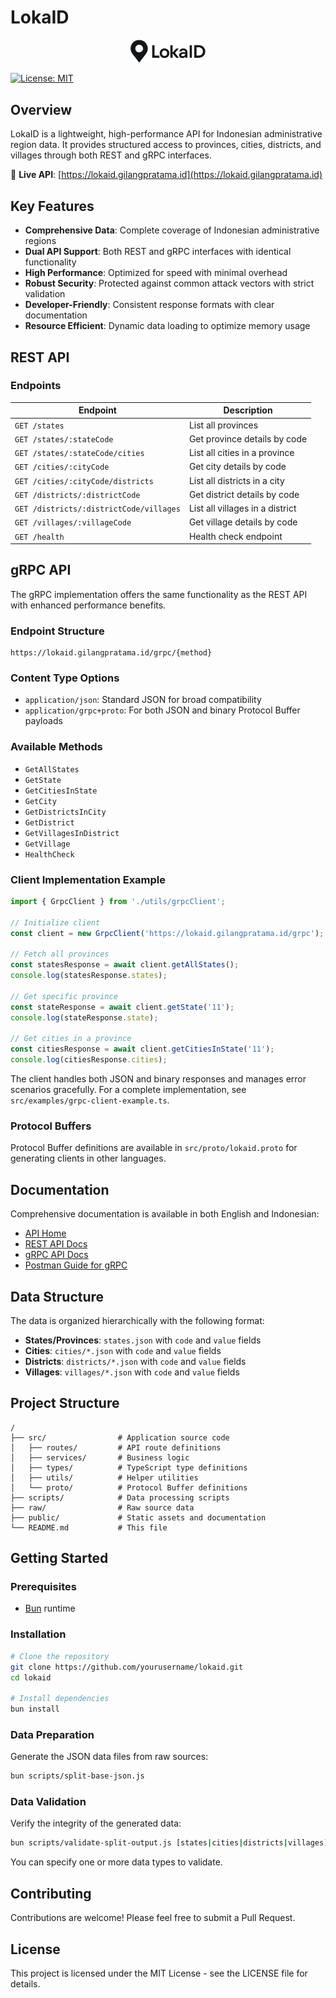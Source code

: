 # LokaID

<p align="center">
  <img src="public/images/LokaID-logo.png" alt="LokaID Logo" width="120" />
</p>

[![License: MIT](https://img.shields.io/badge/License-MIT-blue.svg)](https://opensource.org/licenses/MIT)

## Overview

LokaID is a lightweight, high-performance API for Indonesian administrative region data. It provides structured access to provinces, cities, districts, and villages through both REST and gRPC interfaces.

🔗 **Live API**: [https://lokaid.gilangpratama.id](https://lokaid.gilangpratama.id)

## Key Features

- **Comprehensive Data**: Complete coverage of Indonesian administrative regions
- **Dual API Support**: Both REST and gRPC interfaces with identical functionality
- **High Performance**: Optimized for speed with minimal overhead
- **Robust Security**: Protected against common attack vectors with strict validation
- **Developer-Friendly**: Consistent response formats with clear documentation
- **Resource Efficient**: Dynamic data loading to optimize memory usage

## REST API

### Endpoints

| Endpoint | Description |
|----------|-------------|
| `GET /states` | List all provinces |
| `GET /states/:stateCode` | Get province details by code |
| `GET /states/:stateCode/cities` | List all cities in a province |
| `GET /cities/:cityCode` | Get city details by code |
| `GET /cities/:cityCode/districts` | List all districts in a city |
| `GET /districts/:districtCode` | Get district details by code |
| `GET /districts/:districtCode/villages` | List all villages in a district |
| `GET /villages/:villageCode` | Get village details by code |
| `GET /health` | Health check endpoint |

## gRPC API

The gRPC implementation offers the same functionality as the REST API with enhanced performance benefits.

### Endpoint Structure

```
https://lokaid.gilangpratama.id/grpc/{method}
```

### Content Type Options

- `application/json`: Standard JSON for broad compatibility
- `application/grpc+proto`: For both JSON and binary Protocol Buffer payloads

### Available Methods

- `GetAllStates`
- `GetState`
- `GetCitiesInState`
- `GetCity`
- `GetDistrictsInCity`
- `GetDistrict`
- `GetVillagesInDistrict`
- `GetVillage`
- `HealthCheck`

### Client Implementation Example

```typescript
import { GrpcClient } from './utils/grpcClient';

// Initialize client
const client = new GrpcClient('https://lokaid.gilangpratama.id/grpc');

// Fetch all provinces
const statesResponse = await client.getAllStates();
console.log(statesResponse.states);

// Get specific province
const stateResponse = await client.getState('11');
console.log(stateResponse.state);

// Get cities in a province
const citiesResponse = await client.getCitiesInState('11');
console.log(citiesResponse.cities);
```

The client handles both JSON and binary responses and manages error scenarios gracefully. For a complete implementation, see `src/examples/grpc-client-example.ts`.

### Protocol Buffers

Protocol Buffer definitions are available in `src/proto/lokaid.proto` for generating clients in other languages.

## Documentation

Comprehensive documentation is available in both English and Indonesian:

- [API Home](https://lokaid.gilangpratama.id)
- [REST API Docs](https://lokaid.gilangpratama.id/docs/rest/)
- [gRPC API Docs](https://lokaid.gilangpratama.id/docs/grpc/)
- [Postman Guide for gRPC](https://lokaid.gilangpratama.id/docs/grpc/postman.html)

## Data Structure

The data is organized hierarchically with the following format:

- **States/Provinces**: `states.json` with `code` and `value` fields
- **Cities**: `cities/*.json` with `code` and `value` fields
- **Districts**: `districts/*.json` with `code` and `value` fields
- **Villages**: `villages/*.json` with `code` and `value` fields

## Project Structure

```
/
├── src/                # Application source code
│   ├── routes/         # API route definitions
│   ├── services/       # Business logic
│   ├── types/          # TypeScript type definitions
│   ├── utils/          # Helper utilities
│   └── proto/          # Protocol Buffer definitions
├── scripts/            # Data processing scripts
├── raw/                # Raw source data
├── public/             # Static assets and documentation
└── README.md           # This file
```

## Getting Started

### Prerequisites

- [Bun](https://bun.sh/) runtime

### Installation

```sh
# Clone the repository
git clone https://github.com/yourusername/lokaid.git
cd lokaid

# Install dependencies
bun install
```

### Data Preparation

Generate the JSON data files from raw sources:

```sh
bun scripts/split-base-json.js
```

### Data Validation

Verify the integrity of the generated data:

```sh
bun scripts/validate-split-output.js [states|cities|districts|villages]
```

You can specify one or more data types to validate.

## Contributing

Contributions are welcome! Please feel free to submit a Pull Request.

## License

This project is licensed under the MIT License - see the LICENSE file for details.